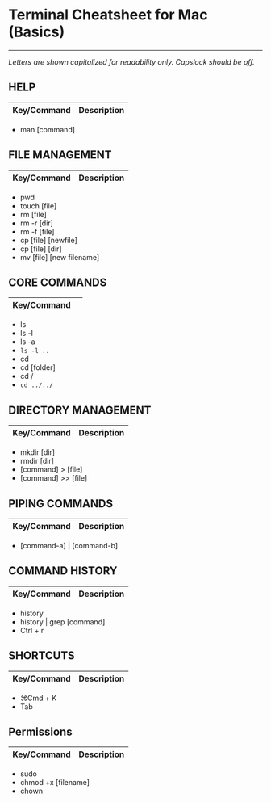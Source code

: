 # Terminal Cheatsheet for Mac (Basics)

------------

_Letters are shown capitalized for readability only._  _Capslock should be off._
## HELP

| Key/Command | Description |
| ----------- | ----------- |
* man [command]

## FILE MANAGEMENT

| Key/Command | Description |
| ----------- | ----------- |
* pwd
* touch [file]
* rm [file]
* rm -r [dir]
* rm -f [file]
* cp [file] [newfile]
* cp [file] [dir]
* mv [file] [new filename]

## CORE COMMANDS

| Key/Command |  |
| ----------- | ----------- |
* ls
* ls -l
* ls -a
* `ls -l ..`
* cd
* cd [folder]
* cd /  
* `cd ../../`

## DIRECTORY MANAGEMENT

| Key/Command | Description |
| ----------- | ----------- |
* mkdir [dir]
* rmdir [dir]
* [command] > [file]
* [command] >> [file]

## PIPING COMMANDS

| Key/Command | Description |
| ----------- | ----------- |
* [command-a] \| [command-b]

## COMMAND HISTORY

| Key/Command | Description |
| ----------- | ----------- |
* history
* history \| grep [command]
* Ctrl + r

## SHORTCUTS

| Key/Command | Description |
| ----------- | ----------- |
* ⌘Cmd + K
* Tab

## Permissions

| Key/Command | Description |
| ----------- | ----------- |
* sudo
* chmod +x [filename]
* chown
